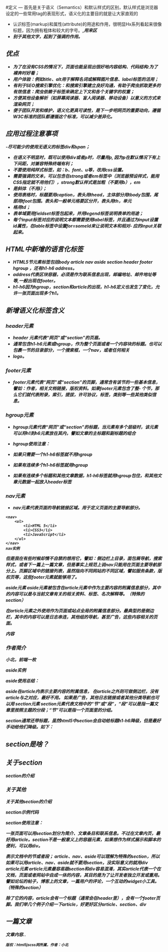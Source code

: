 #定义
— 首先是关于语义（Semantics）和默认样式的区别，默认样式是浏览器设定的一些常用tag的表现形式，语义化的主要目的就是让大家直观的
- 认识标签(markup)和属性(attribute)的用途和作用，很明显Hx系列看起来很像标题，因为拥有粗体和较大的字号。<strong>,<em>用来区
- 别于其他文字，起到了强调的作用。
## 优点
- 为了在没有CSS的情况下，页面也能呈现出很好地内容结构、代码结构:为了裸奔时好看；
- 用户体验：例如title、alt用于解释名词或解释图片信息、label标签的活用；
- 有利于SEO搜索引擎优化：和搜索引擎建立良好沟通，有助于爬虫抓取更多的有效信息：爬虫依赖于标签来确定上下文和各个关键字的权重；
- 方便其他设备解析（如屏幕阅读器、盲人阅读器、移动设备）以意义的方式来渲染网页；
- 便于团队开发和维护，语义化更具可读性，是下一步吧网页的重要动向，遵循W3C标准的团队都遵循这个标准，可以减少差异化。
## 应用过程注意事项
-尽可能少的使用无语义的标签div和span；
- 在语义不明显时，既可以使用div或者p时，尽量用p, 因为p在默认情况下有上下间距，对兼容特殊终端有利；
- 不要使用纯样式标签，如：b、font、u等，改用css设置。
- 需要强调的文本，可以包含在strong或者em标签中（浏览器预设样式，能用CSS指定就不用他们），strong默认样式是加粗（不要用b），em
- 是斜体（不用i）；
- 使用表格时，标题要用caption，表头用thead，主体部分用tbody包围，尾部用tfoot包围。表头和一般单元格要区分开，表头用th，单元
- 格用td；
- 表单域要用fieldset标签包起来，并用legend标签说明表单的用途；
- 每个input标签对应的说明文本都需要使用label标签，并且通过为input设置id属性，在lable标签中设置for=someld来让说明文本和相对- 应的input关联起来。
## HTML中新增的语言化标签 
- HTML5节元素标签包括body article nav aside section header footer hgroup ，还有h1-h6 address。
- address代表区块容器，必须是作为联系信息出现，邮编地址、邮件地址等等,一般出现在footer。
- h1-h6因为hgroup，section和article的出现，h1-h6定义也发生了变化，允许一张页面出现多个h1。
 ## 新增语义化标签含义
 ### header元素
- header 元素代表“网页”或“section”的页眉。
- 通常包含h1-h6元素或hgroup，作为整个页面或者一个内容块的标题。也可以包裹一节的目录部分，一个搜索框，一个nav，或者任何相关
- logo。

### footer元素
- footer元素代表“网页”或“section”的页脚，通常含有该节的一些基本信息，譬如：作者，相关文档链接，版权资料。如果footer元素包含了整- 个节，那么它们就代表附录，索引，提拔，许可协议，标签，类别等一些其他类似信息。

### hgroup元素
- hgroup元素代表“网页”或“section”的标题，当元素有多个层级时，该元素可以将h1到h6元素放在其内，譬如文章的主标题和副标题的组合
- hgroup使用注意：

- 如果只需要一个h1-h6标签就不用hgroup
- 如果有连续多个h1-h6标签就用hgroup
- 如果有连续多个标题和其他文章数据，h1-h6标签就用hgroup包住，和其他文章元数据一起放入header标签
 

### nav元素
- nav元素代表页面的导航链接区域。用于定义页面的主要导航部分。
```
<nav>
    <ul>
        <li>HTML 5</li>
        <li>CSS3</li>
        <li>JavaScript</li>
    </ul>
</nav>
nav实例
```

但是我在有些时候却情不自禁的想用它，譬如：侧边栏上目录，面包屑导航，搜索样式，或者下一篇上一篇文章，但是事实上规范上说nav只能用在页面主要导航部分上。页脚区域中的链接列表，虽然指向不同网站的不同区域，譬如服务条款，版权页等，这些footer元素就能够用了。

aside元素
aside元素被包含在article元素中作为主要内容的附属信息部分，其中的内容可以是与当前文章有关的相关资料、标签、名次解释等。（特殊的section）

在article元素之外使用作为页面或站点全局的附属信息部分。最典型的是侧边栏，其中的内容可以是日志串连，其他组的导航，甚至广告，这些内容相关的页面。

<article>
    <p>内容</p>
    <aside>
        <h1>作者简介</h1>
        <p>小北，前端一枚</p>
    </aside>
</article>
aside实例

aside使用总结：

aside在article内表示主要内容的附属信息，
在article之外则可做侧边栏，没有article与之对应，最好不用。
如果是广告，其他日志链接或者其他分类导航也可以用
section元素
section元素代表文档中的“节”或“段”，“段”可以是指一篇文章里按照主题的分段；“节”可以是指一个页面里的分组。

section通常还带标题，虽然html5中section会自动给标题h1-h6降级，但是最好手动给他们降级。如下：

<section>
    <h1>section是啥？</h1>
    <article>
        <h2>关于section</h1>
        <p>section的介绍</p>
        <section>
            <h3>关于其他</h3>
            <p>关于其他section的介绍</p>
        </section>
    </article>
</section>
section示例代码

section使用注意：

一张页面可以用section划分为简介、文章条目和联系信息。不过在文章内页，最好用article。section不是一般意义上的容器元素，如果想作为样式展示和脚本的便利，可以用div。

表示文档中的节或者段；
article、nav、aside可以理解为特殊的section，所以如果可以用article、nav、aside就不要用section，没实际意义的就用div
article元素
article元素最容易跟section和div容易混淆，其实article代表一个在文档，页面或者网站中自成一体的内容，其目的是为了让开发者独立开发或重用。譬如论坛的帖子，博客上的文章，一篇用户的评论，一个互动的widget小工具。（特殊的section）

除了它的内容，article会有一个标题（通常会在header里），会有一个footer页脚。我们举几个例子介绍一下article，好更好区分article、section、div

 

<article>
    <h1>一篇文章</h1>
    <p>文章内容..</p>
    <footer>
        <p><small>版权：html5jscss网所属，作者：小北</small></p>
    </footer>
</article>
